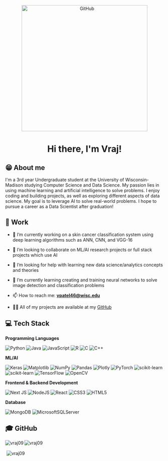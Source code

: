 <!--START-->

<!--GITHUB GIF-->
<div align="center">
  <img src="https://user-images.githubusercontent.com/74038190/225813708-98b745f2-7d22-48cf-9150-083f1b00d6c9.gif" alt="GitHub" width="400"> 
</div>

<!--INTRODUCTION-->
<h1 align="center"> Hi there, I'm Vraj!  </h1>

## 😁 About me

I'm a 3rd year Undergraduate student at the University of Wisconsin-Madison studying Computer Science and Data Science. My passion lies in using machine learning and artificial intelligence to solve problems. I enjoy coding and building projects, as well as exploring different aspects of data science. My goal is to leverage AI to solve real-world problems. I hope to pursue a career as a Data Scientist after graduation!

## 🚀 Work

- 🔭 I’m currently working on a skin cancer classification system using deep learning algorithms such as ANN, CNN, and VGG-16
  
- 👯 I’m looking to collaborate on ML/AI research projects or full stack projects which use AI

- 🤝 I’m looking for help with learning new data science/analytics concepts and theories

- 🌱 I’m currently learning creating and training neural networks to solve image detection and classification problems

- 📫 How to reach me: **vpatel46@wisc.edu**

- 👨‍💻 All of my projects are available at my [GitHub](https://github.com/VRAJ09)

## 💻 Tech Stack

**Programming Languages**
<p>
	<img alt="Python" src="https://img.shields.io/badge/python-3670A0?style=for-the-badge&logo=python&logoColor=ffdd54"/>
 	<img alt="Java" src="https://img.shields.io/badge/java-%23ED8B00.svg?style=for-the-badge&logo=openjdk&logoColor=white"/>
 	<img alt="JavaScript" src="https://img.shields.io/badge/javascript-%23323330.svg?style=for-the-badge&logo=javascript&logoColor=%23F7DF1E"/>
 	<img alt="R" src="https://img.shields.io/badge/r-%23276DC3.svg?style=for-the-badge&logo=r&logoColor=white"/>
 	<img alt="C" src="https://img.shields.io/badge/c-%2300599C.svg?style=for-the-badge&logo=c&logoColor=white"/>
  	<img alt="C++" src="https://img.shields.io/badge/c++-%2300599C.svg?style=for-the-badge&logo=c%2B%2B&logoColor=white"/>
</p>

**ML/AI**
<p>
	<img alt="Keras" src="https://img.shields.io/badge/Keras-%23D00000.svg?style=for-the-badge&logo=Keras&logoColor=white"/>
	<img alt="Matplotlib" src="https://img.shields.io/badge/Matplotlib-%23ffffff.svg?style=for-the-badge&logo=Matplotlib&logoColor=black"/>
	<img alt="NumPy" src="https://img.shields.io/badge/numpy-%23013243.svg?style=for-the-badge&logo=numpy&logoColor=white"/>
	<img alt="Pandas" src="https://img.shields.io/badge/pandas-%23150458.svg?style=for-the-badge&logo=pandas&logoColor=white"/>
	<img alt="Plotly" src="https://img.shields.io/badge/Plotly-%233F4F75.svg?style=for-the-badge&logo=plotly&logoColor=white"/>
	<img alt="PyTorch" src="https://img.shields.io/badge/PyTorch-%23EE4C2C.svg?style=for-the-badge&logo=PyTorch&logoColor=white"/>
	<img alt="scikit-learn" src="https://img.shields.io/badge/scikit--learn-%23F7931E.svg?style=for-the-badge&logo=scikit-learn&logoColor=white"/>
	<img alt="scikit-learn" src="https://img.shields.io/badge/scikit--learn-%23F7931E.svg?style=for-the-badge&logo=scikit-learn&logoColor=white"/>
	<img alt="TensorFlow" src="https://img.shields.io/badge/TensorFlow-%23FF6F00.svg?style=for-the-badge&logo=TensorFlow&logoColor=white"/>
	<img alt="OpenCV" src="https://img.shields.io/badge/opencv-%23white.svg?style=for-the-badge&logo=opencv&logoColor=white"/>
</p>

**Frontend & Backend Development**
<p>
	<img alt="Next JS" src="https://img.shields.io/badge/Next-black?style=for-the-badge&logo=next.js&logoColor=white"/>
	<img alt="NodeJS" src="https://img.shields.io/badge/node.js-6DA55F?style=for-the-badge&logo=node.js&logoColor=white"/>
	<img alt="React" src="https://img.shields.io/badge/react-%2320232a.svg?style=for-the-badge&logo=react&logoColor=%2361DAFB"/>
	<img alt="CSS3" src="https://img.shields.io/badge/css3-%231572B6.svg?style=for-the-badge&logo=css3&logoColor=white"/>
	<img alt="HTML5" src="https://img.shields.io/badge/html5-%23E34F26.svg?style=for-the-badge&logo=html5&logoColor=white"/>
</p>

**Database**
<p>
	<img alt="MongoDB" src="https://img.shields.io/badge/MongoDB-%234ea94b.svg?style=for-the-badge&logo=mongodb&logoColor=white" />
	<img alt="MicrosoftSQLServer" src="https://img.shields.io/badge/Microsoft%20SQL%20Server-CC2927?style=for-the-badge&logo=microsoft%20sql%20server&logoColor=white" />
</p>

## 🎓 GitHub

<p><img align="left" src="https://github-readme-stats.vercel.app/api/top-langs?username=vraj09&theme=tokyonight&show_icons=true&locale=en&layout=compact" alt="vraj09" /></p>

<p><img align="center" src="https://github-readme-streak-stats.herokuapp.com/?user=vraj09&" alt="vraj09" /></p>

<p>&nbsp;<img align="center" src="https://github-readme-stats.vercel.app/api?username=vraj09&theme=tokyonight&show_icons=true&locale=en" alt="vraj09" /></p>


